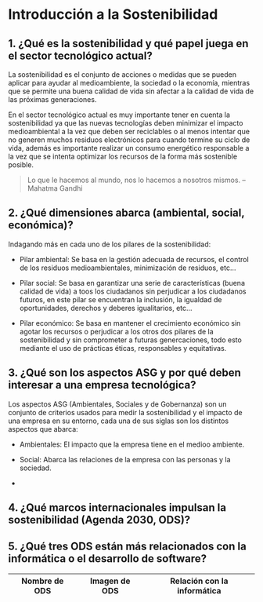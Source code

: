 # Introducción a la Sostenibilidad

## 1. ¿Qué es la sostenibilidad y qué papel juega en el sector tecnológico actual?

La sostenibilidad es el conjunto de acciones o medidas que se pueden aplicar para ayudar al medioambiente, la sociedad o la economía, mientras que se permite una buena calidad de vida sin afectar a la calidad de vida de las próximas generaciones.

En el sector tecnológico actual es muy importante tener en cuenta la sostenibilidad ya que las nuevas tecnologías deben minimizar el impacto medioambiental a la vez que deben ser reciclables o al menos intentar que no generen muchos residuos electrónicos para cuando termine su ciclo de vida, además es importante realizar un consumo energético responsable a la vez que se intenta optimizar los recursos de la forma más sostenible posible.

>Lo que le hacemos al mundo, nos lo hacemos a nosotros mismos. – Mahatma Gandhi

## 2. ¿Qué dimensiones abarca (ambiental, social, económica)?
Indagando más en cada uno de los pilares de la sostenibilidad: 

- Pilar ambiental: Se basa en la gestión adecuada de recursos, el control de los residuos medioambientales, minimización de residuos, etc... 

- Pilar social: Se basa en garantizar una serie de características (buena calidad de vida) a toos los ciudadanos sin perjudicar a los ciudadanos futuros, en este pilar se encuentran la inclusión, la igualdad de oportunidades, derechos y deberes igualitarios, etc... 

- Pilar económico: Se basa en mantener el crecimiento económico sin agotar los recursos o perjudicar a los otros dos pilares de la sostenibilidad y sin comprometer a futuras genercaciones, todo esto mediante el uso de prácticas éticas, responsables y equitativas. 

## 3. ¿Qué son los aspectos ASG y por qué deben interesar a una empresa tecnológica?

Los aspectos ASG (Ambientales, Sociales y de Gobernanza) son un conjunto de criterios usados para medir la sostenibilidad y el impacto de una empresa en su entorno, cada una de sus siglas son los distintos aspectos que abarca:

- Ambientales: El impacto que la empresa tiene en el medioo ambiente.

- Social: Abarca las relaciones de la empresa con las personas y la sociedad.

- 

## 4. ¿Qué marcos internacionales impulsan la sostenibilidad (Agenda 2030, ODS)?

## 5. ¿Qué tres ODS están más relacionados con la informática o el desarrollo de software?
| Nombre de ODS | Imagen de ODS | Relación con la informática |
| ------------- | ------------- | --------------------------- |

